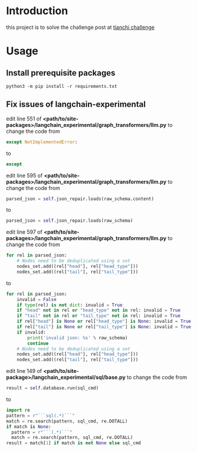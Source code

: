 # Introduction

this project is to solve the challenge post at [tianchi challenge](https://tianchi.aliyun.com/competition/entrance/532164)

# Usage

## Install prerequisite packages

```shell
python3 -m pip install -r requirements.txt
```

## Fix issues of langchain-experimental

edit line 551 of **<path/to/site-packages>/langchain_experimental/graph_transformers/llm.py** to change the code from

```python
except NotImplementedError:
```

to

```python
except
```

edit line 595 of **<path/to/site-packages>/langchain_experimental/graph_transformers/llm.py** to change the code from

```python
parsed_json = self.json_repair.loads(raw_schema.content)
```

to

```python
parsed_json = self.json_repair.loads(raw_schema)
```

edit line 597 of **<path/to/site-packages>/langchain_experimental/graph_transformers/llm.py** to change the code from

```python
for rel in parsed_json:
    # Nodes need to be deduplicated using a set
    nodes_set.add((rel["head"], rel["head_type"]))
    nodes_set.add((rel["tail"], rel["tail_type"]))
```

to

```python
for rel in parsed_json:
    invalid = False
    if type(rel) is not dict: invalid = True
    if "head" not in rel or "head_type" not in rel: invalid = True
    if "tail" not in rel or "tail_type" not in rel: invalid = True
    if rel["head"] is None or rel["head_type"] is None: invalid = True
    if rel["tail"] is None or rel["tail_type"] is None: invalid = True
    if invalid:
        print('invalid json: %s' % raw_schema)
        continue
    # Nodes need to be deduplicated using a set 
    nodes_set.add((rel["head"], rel["head_type"]))
    nodes_set.add((rel["tail"], rel["tail_type"]))
```

edit line 149 of **<path/to/site-package>/langchain_experimental/sql/base.py** to change the code from

```python
result = self.database.run(sql_cmd)
```

to
```python
import re
pattern = r"```sql(.*)```"
match = re.search(pattern, sql_cmd, re.DOTALL)
if match is None:
  pattern = r"```(.*)```"
  match = re.search(pattern, sql_cmd, re.DOTALL)
result = match[1] if match is not None else sql_cmd
```
